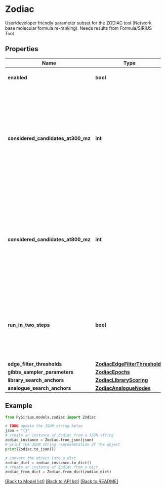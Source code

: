# Zodiac

User/developer friendly parameter subset for the ZODIAC tool (Network base molecular formula re-ranking).  Needs results from Formula/SIRIUS Tool

## Properties

Name | Type | Description | Notes
------------ | ------------- | ------------- | -------------
**enabled** | **bool** | tags whether the tool is enabled | [optional] 
**considered_candidates_at300_mz** | **int** | Maximum number of candidate molecular formulas (fragmentation trees computed by SIRIUS) per compound which are considered by ZODIAC for compounds below 300 m/z. | [optional] 
**considered_candidates_at800_mz** | **int** | Maximum number of candidate molecular formulas (fragmentation trees computed by SIRIUS) per compound which are considered by ZODIAC for compounds above 800 m/z. | [optional] 
**run_in_two_steps** | **bool** | As default ZODIAC runs a 2-step approach. First running &#39;good quality compounds&#39; only, and afterwards including the remaining. | [optional] 
**edge_filter_thresholds** | [**ZodiacEdgeFilterThresholds**](ZodiacEdgeFilterThresholds.md) |  | [optional] 
**gibbs_sampler_parameters** | [**ZodiacEpochs**](ZodiacEpochs.md) |  | [optional] 
**library_search_anchors** | [**ZodiacLibraryScoring**](ZodiacLibraryScoring.md) |  | [optional] 
**analogue_search_anchors** | [**ZodiacAnalogueNodes**](ZodiacAnalogueNodes.md) |  | [optional] 

## Example

```python
from PySirius.models.zodiac import Zodiac

# TODO update the JSON string below
json = "{}"
# create an instance of Zodiac from a JSON string
zodiac_instance = Zodiac.from_json(json)
# print the JSON string representation of the object
print(Zodiac.to_json())

# convert the object into a dict
zodiac_dict = zodiac_instance.to_dict()
# create an instance of Zodiac from a dict
zodiac_from_dict = Zodiac.from_dict(zodiac_dict)
```
[[Back to Model list]](../README.md#documentation-for-models) [[Back to API list]](../README.md#documentation-for-api-endpoints) [[Back to README]](../README.md)


